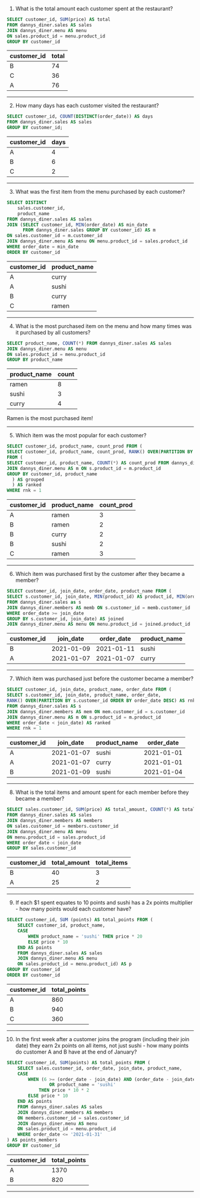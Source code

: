 
1. What is the total amount each customer spent at the restaurant?

```SQL
SELECT customer_id, SUM(price) AS total
FROM dannys_diner.sales AS sales
JOIN dannys_diner.menu AS menu
ON sales.product_id = menu.product_id
GROUP BY customer_id

```

| customer_id | total |
| ----------- | ----- |
| B           | 74    |
| C           | 36    |
| A           | 76    |

---
2. How many days has each customer visited the restaurant?

```SQL
SELECT customer_id, COUNT(DISTINCT(order_date)) AS days
FROM dannys_diner.sales AS sales
GROUP BY customer_id;
```
| customer_id | days |
| ----------- | ---- |
| A           | 4    |
| B           | 6    |
| C           | 2    |

---
3. What was the first item from the menu purchased by each customer?
```SQL
SELECT DISTINCT
	sales.customer_id,
    product_name
FROM dannys_diner.sales AS sales
JOIN (SELECT customer_id, MIN(order_date) AS min_date
      FROM dannys_diner.sales GROUP BY customer_id) AS m
ON sales.customer_id = m.customer_id
JOIN dannys_diner.menu AS menu ON menu.product_id = sales.product_id
WHERE order_date = min_date
ORDER BY customer_id
```

| customer_id | product_name |
| ----------- | ------------ |
| A           | curry        |
| A           | sushi        |
| B           | curry        |
| C           | ramen        |

---
4. What is the most purchased item on the menu and how many times was it purchased by all customers?
``` SQL
SELECT product_name, COUNT(*) FROM dannys_diner.sales AS sales
JOIN dannys_diner.menu AS menu
ON sales.product_id = menu.product_id
GROUP BY product_name
```

| product_name | count |
| ------------ | ----- |
| ramen        | 8     |
| sushi        | 3     |
| curry        | 4     |

Ramen is the most purchased item!

---
5. Which item was the most popular for each customer?
``` SQL
SELECT customer_id, product_name, count_prod FROM (
SELECT customer_id, product_name, count_prod, RANK() OVER(PARTITION BY customer_id ORDER BY count_prod DESC) AS rnk
FROM (
SELECT customer_id, product_name, COUNT(*) AS count_prod FROM dannys_diner.sales AS s
JOIN dannys_diner.menu AS m ON s.product_id = m.product_id
GROUP BY customer_id, product_name
  ) AS grouped
  ) AS ranked
WHERE rnk = 1
```

| customer_id | product_name | count_prod |
| ----------- | ------------ | ---------- |
| A           | ramen        | 3          |
| B           | ramen        | 2          |
| B           | curry        | 2          |
| B           | sushi        | 2          |
| C           | ramen        | 3          |

---
6. Which item was purchased first by the customer after they became a member?
``` SQL
SELECT customer_id, join_date, order_date, product_name FROM (
SELECT s.customer_id, join_date, MIN(product_id) AS product_id, MIN(order_date) AS order_date
FROM dannys_diner.sales as s
JOIN dannys_diner.members AS memb ON s.customer_id = memb.customer_id
WHERE order_date >= join_date 
GROUP BY s.customer_id, join_date) AS joined
JOIN dannys_diner.menu AS menu ON menu.product_id = joined.product_id
```


| customer_id | join_date                | order_date               | product_name |
| ----------- | ------------------------ | ------------------------ | ------------ |
| B           | 2021-01-09               | 2021-01-11               | sushi        |
| A           | 2021-01-07               | 2021-01-07               | curry        |

---
7. Which item was purchased just before the customer became a member?
``` SQL
SELECT customer_id, join_date, product_name, order_date FROM (
SELECT s.customer_id, join_date, product_name, order_date,
RANK() OVER(PARTITION BY s.customer_id ORDER BY order_date DESC) AS rnk
FROM dannys_diner.sales AS s
JOIN dannys_diner.members AS mem ON mem.customer_id = s.customer_id
JOIN dannys_diner.menu AS m ON s.product_id = m.product_id
WHERE order_date < join_date) AS ranked
WHERE rnk = 1
```

| customer_id | join_date                | product_name | order_date               |
| ----------- | ------------------------ | ------------ | ------------------------ |
| A           | 2021-01-07               | sushi        | 2021-01-01               |
| A           | 2021-01-07               | curry        | 2021-01-01               |
| B           | 2021-01-09               | sushi        | 2021-01-04               |

---
8. What is the total items and amount spent for each member before they became a member?
``` SQL
SELECT sales.customer_id, SUM(price) AS total_amount, COUNT(*) AS total_items
FROM dannys_diner.sales AS sales
JOIN dannys_diner.members AS members
ON sales.customer_id = members.customer_id
JOIN dannys_diner.menu AS menu
ON menu.product_id = sales.product_id
WHERE order_date < join_date
GROUP BY sales.customer_id
```

| customer_id | total_amount | total_items |
| ----------- | ------------ | ----------- |
| B           | 40           | 3           |
| A           | 25           | 2           |

---
9.  If each $1 spent equates to 10 points and sushi has a 2x points multiplier - how many points would each customer have?
``` SQL
SELECT customer_id, SUM (points) AS total_points FROM (
	SELECT customer_id, product_name,
	CASE
		WHEN product_name = 'sushi' THEN price * 20
		ELSE price * 10
	END AS points
	FROM dannys_diner.sales AS sales
	JOIN dannys_diner.menu AS menu
	ON sales.product_id = menu.product_id) AS p
GROUP BY customer_id
ORDER BY customer_id
```
| customer_id | total_points |
| ----------- | --- |
| A           | 860 |
| B           | 940 |
| C           | 360 |

---
10. In the first week after a customer joins the program (including their join date) they earn 2x points on all items, not just sushi - how many points do customer A and B have at the end of January?
``` SQL
SELECT customer_id, SUM(points) AS total_points FROM (
	SELECT sales.customer_id, order_date, join_date, product_name, 
  	CASE
    	WHEN (6 >= (order_date - join_date) AND (order_date - join_date) >= 0)
  				OR product_name = 'sushi'
        	THEN price * 10 * 2
  		ELSE price * 10
  	END AS points
	FROM dannys_diner.sales AS sales
	JOIN dannys_diner.members AS members
	ON members.customer_id = sales.customer_id
	JOIN dannys_diner.menu AS menu
    ON sales.product_id = menu.product_id
  	WHERE order_date <= '2021-01-31'
) AS points_members
GROUP BY customer_id
```

| customer_id | total_points |
| ----------- | ------------ |
| A           | 1370         |
| B           | 820          |

---
